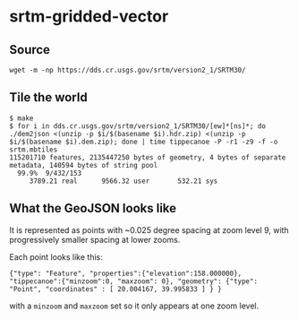 srtm-gridded-vector
===================

Source
------

```
wget -m -np https://dds.cr.usgs.gov/srtm/version2_1/SRTM30/
```

Tile the world
--------------

```
$ make
$ for i in dds.cr.usgs.gov/srtm/version2_1/SRTM30/[ew]*[ns]*; do ./dem2json <(unzip -p $i/$(basename $i).hdr.zip) <(unzip -p $i/$(basename $i).dem.zip); done | time tippecanoe -P -r1 -z9 -f -o srtm.mbtiles
115201710 features, 2135447250 bytes of geometry, 4 bytes of separate metadata, 140594 bytes of string pool
  99.9%  9/432/153
     3789.21 real      9566.32 user       532.21 sys
```

What the GeoJSON looks like
---------------------------

It is represented as points with ~0.025 degree spacing at zoom level 9,
with progressively smaller spacing at lower zooms.

Each point looks like this:

```
{"type": "Feature", "properties":{"elevation":158.000000}, "tippecanoe":{"minzoom":0, "maxzoom": 0}, "geometry": {"type": "Point", "coordinates" : [ 20.004167, 39.995833 ] } }
```

with a `minzoom` and `maxzoom` set so it only appears at one zoom level.
